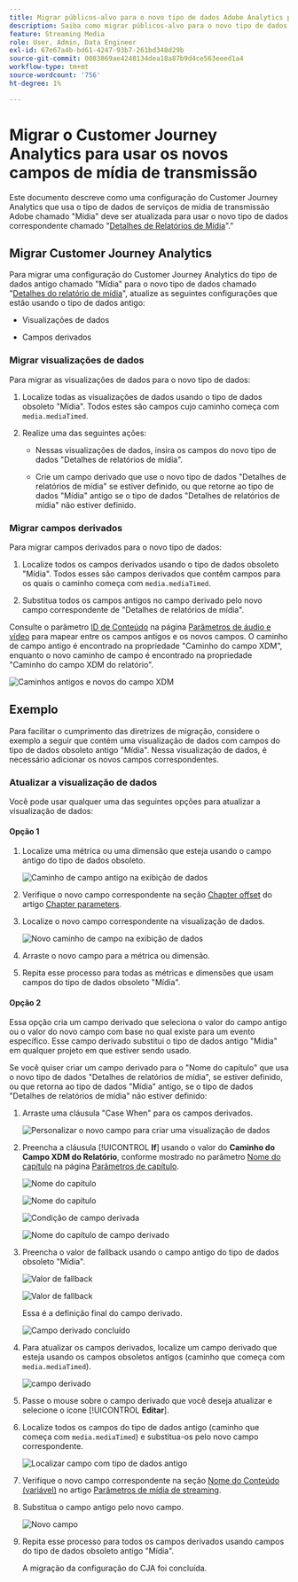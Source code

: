 ```yaml
---
title: Migrar públicos-alvo para o novo tipo de dados Adobe Analytics para mídia de streaming
description: Saiba como migrar públicos-alvo para o novo tipo de dados Adobe Analytics para mídia de streaming
feature: Streaming Media
role: User, Admin, Data Engineer
exl-id: 67e67a4b-bd61-4247-93b7-261bd348d29b
source-git-commit: 0083869ae4248134dea18a87b9d4ce563eeed1a4
workflow-type: tm+mt
source-wordcount: '756'
ht-degree: 1%

---
```


# Migrar o Customer Journey Analytics para usar os novos campos de mídia de transmissão

Este documento descreve como uma configuração do Customer Journey Analytics que usa o tipo de dados de serviços de mídia de transmissão Adobe chamado &quot;Mídia&quot; deve ser atualizada para usar o novo tipo de dados correspondente chamado &quot;[Detalhes de Relatórios de Mídia](https://experienceleague.adobe.com/en/docs/experience-platform/xdm/data-types/media-reporting-details)&quot;.&quot;

## Migrar Customer Journey Analytics

Para migrar uma configuração do Customer Journey Analytics do tipo de dados antigo chamado &quot;Mídia&quot; para o novo tipo de dados chamado &quot;[Detalhes do relatório de mídia](https://experienceleague.adobe.com/en/docs/experience-platform/xdm/data-types/media-reporting-details)&quot;, atualize as seguintes configurações que estão usando o tipo de dados antigo:

* Visualizações de dados

* Campos derivados

### Migrar visualizações de dados

Para migrar as visualizações de dados para o novo tipo de dados:

1. Localize todas as visualizações de dados usando o tipo de dados obsoleto &quot;Mídia&quot;. Todos estes são campos cujo caminho começa com `media.mediaTimed`.

1. Realize uma das seguintes ações:

   * Nessas visualizações de dados, insira os campos do novo tipo de dados &quot;Detalhes de relatórios de mídia&quot;.

   * Crie um campo derivado que use o novo tipo de dados &quot;Detalhes de relatórios de mídia&quot; se estiver definido, ou que retorne ao tipo de dados &quot;Mídia&quot; antigo se o tipo de dados &quot;Detalhes de relatórios de mídia&quot; não estiver definido.

### Migrar campos derivados

Para migrar campos derivados para o novo tipo de dados:

1. Localize todos os campos derivados usando o tipo de dados obsoleto &quot;Mídia&quot;. Todos esses são campos derivados que contêm campos para os quais o caminho começa com `media.mediaTimed`.

1. Substitua todos os campos antigos no campo derivado pelo novo campo correspondente de &quot;Detalhes de relatórios de mídia&quot;.

Consulte o parâmetro [ID de Conteúdo](https://experienceleague.adobe.com/en/docs/media-analytics/using/implementation/variables/audio-video-parameters#content-id) na página [Parâmetros de áudio e vídeo](https://experienceleague.adobe.com/pt-br/docs/media-analytics/using/implementation/variables/audio-video-parameters) para mapear entre os campos antigos e os novos campos. O caminho de campo antigo é encontrado na propriedade &quot;Caminho do campo XDM&quot;, enquanto o novo caminho de campo é encontrado na propriedade &quot;Caminho do campo XDM do relatório&quot;.

![Caminhos antigos e novos do campo XDM](assets/field-paths-updated.jpeg)

## Exemplo

Para facilitar o cumprimento das diretrizes de migração, considere o exemplo a seguir que contém uma visualização de dados com campos do tipo de dados obsoleto antigo &quot;Mídia&quot;. Nessa visualização de dados, é necessário adicionar os novos campos correspondentes.

### Atualizar a visualização de dados

Você pode usar qualquer uma das seguintes opções para atualizar a visualização de dados:

#### Opção 1

1. Localize uma métrica ou uma dimensão que esteja usando o campo antigo do tipo de dados obsoleto.

   ![Caminho de campo antigo na exibição de dados](assets/old-field-data-view.jpeg)

1. Verifique o novo campo correspondente na seção [Chapter offset](https://experienceleague.adobe.com/en/docs/media-analytics/using/implementation/variables/chapter-parameters#chapter-offset) do artigo [Chapter parameters](https://experienceleague.adobe.com/pt-br/docs/media-analytics/using/implementation/variables/chapter-parameters).

1. Localize o novo campo correspondente na visualização de dados.

   ![Novo caminho de campo na exibição de dados](assets/new-field-data-view.jpeg)

1. Arraste o novo campo para a métrica ou dimensão.

1. Repita esse processo para todas as métricas e dimensões que usam campos do tipo de dados obsoleto &quot;Mídia&quot;.

#### Opção 2

Essa opção cria um campo derivado que seleciona o valor do campo antigo ou o valor do novo campo com base no qual existe para um evento específico. Esse campo derivado substitui o tipo de dados antigo &quot;Mídia&quot; em qualquer projeto em que estiver sendo usado.

Se você quiser criar um campo derivado para o &quot;Nome do capítulo&quot; que usa o novo tipo de dados &quot;Detalhes de relatórios de mídia&quot;, se estiver definido, ou que retorna ao tipo de dados &quot;Mídia&quot; antigo, se o tipo de dados &quot;Detalhes de relatórios de mídia&quot; não estiver definido:

1. Arraste uma cláusula &quot;Case When&quot; para os campos derivados.

   ![Personalizar o novo campo para criar uma visualização de dados](assets/create-derived-field2.jpeg)

1. Preencha a cláusula [!UICONTROL **If**] usando o valor do **Caminho do Campo XDM do Relatório**, conforme mostrado no parâmetro [Nome do capítulo](https://experienceleague.adobe.com/en/docs/media-analytics/using/implementation/variables/chapter-parameters#chapter-name) na página [Parâmetros de capítulo](https://experienceleague.adobe.com/pt-br/docs/media-analytics/using/implementation/variables/chapter-parameters).

   ![Nome do capítulo](assets/chapter-name.jpeg)

   ![Nome do capítulo](assets/chapter-name2.jpeg)

   ![Condição de campo derivada](assets/derived-field-condition.jpeg)

   ![Nome do capítulo de campo derivado](assets/derived-field-chapter-name.jpeg)

1. Preencha o valor de fallback usando o campo antigo do tipo de dados obsoleto &quot;Mídia&quot;.

   ![Valor de fallback](assets/fallback-value.jpeg)

   ![Valor de fallback](assets/fallback-value2.jpeg)

   Essa é a definição final do campo derivado.

   ![Campo derivado concluído](assets/derived-field-complete.jpeg)

1. Para atualizar os campos derivados, localize um campo derivado que esteja usando os campos obsoletos antigos (caminho que começa com `media.mediaTimed`).

   ![campo derivado](assets/old-derived-field.jpeg)

1. Passe o mouse sobre o campo derivado que você deseja atualizar e selecione o ícone [!UICONTROL **Editar**].

1. Localize todos os campos do tipo de dados antigo (caminho que começa com `media.mediaTimed`) e substitua-os pelo novo campo correspondente.

   ![Localizar campo com tipo de dados antigo](assets/locate-fields-with-old-datatype.jpeg)

1. Verifique o novo campo correspondente na seção [Nome do Conteúdo (variável)](https://experienceleague.adobe.com/en/docs/media-analytics/using/implementation/variables/audio-video-parameters#content-name-variable) no artigo [Parâmetros de mídia de streaming](https://experienceleague.adobe.com/en/docs/media-analytics/using/implementation/variables/audio-video-parameters#content-name-variable).

1. Substitua o campo antigo pelo novo campo.

   ![Novo campo](assets/derived-field-new.jpeg)

1. Repita esse processo para todos os campos derivados usando campos do tipo de dados obsoleto antigo &quot;Mídia&quot;.

   A migração da configuração do CJA foi concluída.
